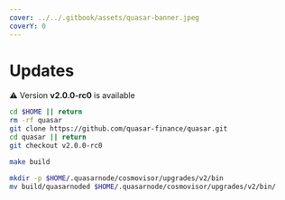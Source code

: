 ```yaml
---
cover: ../../.gitbook/assets/quasar-banner.jpeg
coverY: 0
---
```


# Updates

⚠️ Version **v2.0.0-rc0** is available

```bash
cd $HOME || return
rm -rf quasar
git clone https://github.com/quasar-finance/quasar.git
cd quasar || return
git checkout v2.0.0-rc0

make build

mkdir -p $HOME/.quasarnode/cosmovisor/upgrades/v2/bin
mv build/quasarnoded $HOME/.quasarnode/cosmovisor/upgrades/v2/bin/
```
